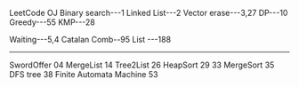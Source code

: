LeetCode OJ
Binary search---1
Linked List---2
Vector erase---3,27
DP---10
Greedy---55
KMP---28

Waiting---5,4
Catalan Comb--95
List ---188

---

SwordOffer 04
MergeList 14
Tree2List 26
HeapSort 29 33
MergeSort 35
DFS tree 38
Finite Automata Machine 53

